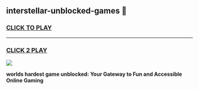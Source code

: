 
## interstellar-unblocked-games 👋
<h3>
<a href="https://premium.freeplayer.one?title=interstellar-unblocked-games&ref=14F">CLICK TO PLAY</a></h3>
<hr>

<h3>
<a href="https://premium.freeplayer.one?title=interstellar-unblocked-games&ref=14F">CLICK 2 PLAY</a>
  
</h3>

<a href="https://premium.freeplayer.one?title=interstellar-unblocked-games&ref=12F/"><img src="https://clearcache.store/games.png"></a>


**worlds hardest game unblocked: Your Gateway to Fun and Accessible Online Gaming**

